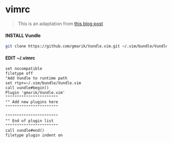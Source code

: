 # vimrc
>This is an adaptation from [this blog post](https://medium.com/@kpereksta/setting-up-a-c-development-environment-with-vim-on-debian-ea42d5b810)
#### **INSTALL Vundle**
```bash
git clone https://github.com/gmarik/Vundle.vim.git ~/.vim/bundle/Vundle.vim
```
#### **EDIT ~/.vimrc**
```markdown
set nocompatible
filetype off
"Add Vundle to runtime path
set rtp+=~/.vim/bundle/Vundle.vim
call vundle#begin()
Plugin 'gmarik/Vundle.vim'
"""""""""""""""""""""""
"" Add new plugins here
"""""""""""""""""""""""

"""""""""""""""""""""""
"" End of plugin list
"""""""""""""""""""""""
call vundle#end()
filetype plugin indent on 
```

